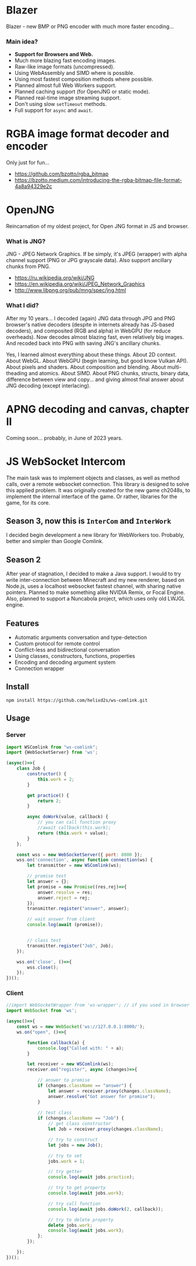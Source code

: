 # Blazer

Blazer - new BMP or PNG encoder with much more faster encoding...

### Main idea?

- **Support for Browsers and Web.**
- Much more blazing fast encoding images.
- Raw-like image formats (uncompressed).
- Using WebAssembly and SIMD where is possible.
- Using most fastest composition methods where possible.
- Planned almost full Web Workers support.
- Planned caching support (for OpenJNG or static mode).
- Planned real-time image streaming support.
- Don't using slow `setTimeout` methods.
- Full support for `async` and `await`.

# RGBA image format decoder and encoder

Only just for fun...

- https://github.com/bzotto/rgba_bitmap
- https://bzotto.medium.com/introducing-the-rgba-bitmap-file-format-4a8a94329e2c

# OpenJNG

Reincarnation of my oldest project, for Open JNG format in JS and browser. 

### What is JNG?

JNG - JPEG Network Graphics. If be simply, it's JPEG (wrapper) with alpha channel support (PNG or JPG grayscale data). Also support ancillary chunks from PNG.

- https://ru.wikipedia.org/wiki/JNG
- https://en.wikipedia.org/wiki/JPEG_Network_Graphics
- http://www.libpng.org/pub/mng/spec/jng.html

### What I did?

After my 10 years... I decoded (again) JNG data through JPG and PNG browser's native decoders (despite in internets already has JS-based decoders), and composited (RGB and alpha) in WebGPU (for reduce overheads). Now decodes almost blazing fast, even relatively big images. And recoded back into PNG with saving JNG's ancillary chunks.

Yes, I learned almost everything about these things. About 2D context. About WebGL. About WebGPU (begin learning, but good know Vulkan API). About pixels and shaders. About composition and blending. About multi-theading and atomics. About SIMD. About PNG chunks, structs, binary data, difference between view and copy... and giving almost final answer about JNG decoding (except interlacing).

# APNG decoding and canvas, chapter II

Coming soon... probably, in June of 2023 years.

# JS WebSocket Intercom

The main task was to implement objects and classes, as well as method calls, over a remote websocket connection. This
library is designed to solve this applied problem. It was originally created for the new game ch2048s, to implement the
internal interface of the game. Or rather, libraries for the game, for its core.

## Season 3, now this is **`InterCom`** and **`InterWork`**

I decided begin development a new library for WebWorkers too. Probably, better and simpler than Google Comlink.

## Season 2

After year of stagnation, I decided to make a Java support. I would to try write inter-connection between Minecraft and
my new renderer, based on Node.js, uses a localhost websocket fastest channel, with sharing native pointers.
Planned to make something alike NVIDIA Remix, or Focal Engine. Also, planned to support a Nuncabola project, which uses
only old LWJGL engine.

## Features

- Automatic arguments conversation and type-detection
- Custom protocol for remote control
- Conflict-less and bidirectional conversation
- Using classes, constructors, functions, properties
- Encoding and decoding argument system
- Connection wrapper

## Install

`npm install https://github.com/helixd2s/ws-comlink.git`

## Usage

### Server

```js
import WSComlink from "ws-comlink";
import {WebSocketServer} from 'ws';

(async()=>{
    class Job {
        constructor() {
            this.work = 2;
        }

        get practice() {
            return 2;
        }

        async doWork(value, callback) {
            // you can call function proxy
            //await callback(this.work);
            return (this.work + value);
        }
    };

    const wss = new WebSocketServer({ port: 8000 });
    wss.on('connection', async function connection(ws) {
        let transmitter = new WSComlink(ws);

        // promise test
        let answer = {};
        let promise = new Promise((res,rej)=>{
            answer.resolve = res;
            answer.reject = rej;
        });
        transmitter.register("answer", answer);

        // wait answer from client
        console.log(await (promise));


        // class test
        transmitter.register("Job", Job);
    });

    wss.on('close', ()=>{
        wss.close();
    });
})();
```

### Client

```js
//import WebSocketWrapper from 'ws-wrapper'; // if you used in browser
import WebSocket from 'ws';

(async()=>{
    const ws = new WebSocket('ws://127.0.0.1:8000/');
    ws.on("open", ()=>{

        function callback(a) {
            console.log("Called with: " + a);
        }

        let receiver = new WSComlink(ws);
        receiver.on("register", async (changes)=>{

            // answer to promise
            if (changes.className == "answer") {
                let answer = receiver.proxy(changes.className);
                answer.resolve("Got answer for promise");
            }
            
            // test class
            if (changes.className == "Job") {
                // get class constructor
                let Job = receiver.proxy(changes.className);

                // try to construct
                let jobs = new Job();

                // try to set
                jobs.work = 1;

                // try getter
                console.log(await jobs.practice);

                // try to get property
                console.log(await jobs.work);

                // try call function
                console.log(await jobs.doWork(2, callback));

                // try to delete property
                delete jobs.work;
                console.log(await jobs.work);
            };
        });

    });
})();

```
